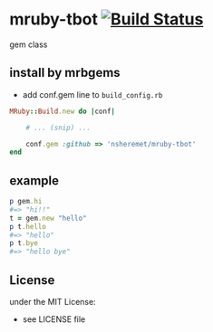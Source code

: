 # mruby-tbot   [![Build Status](https://travis-ci.org/nsheremet/mruby-tbot.svg?branch=master)](https://travis-ci.org/nsheremet/mruby-tbot)
gem class
## install by mrbgems
- add conf.gem line to `build_config.rb`

```ruby
MRuby::Build.new do |conf|

    # ... (snip) ...

    conf.gem :github => 'nsheremet/mruby-tbot'
end
```
## example
```ruby
p gem.hi
#=> "hi!!"
t = gem.new "hello"
p t.hello
#=> "hello"
p t.bye
#=> "hello bye"
```

## License
under the MIT License:
- see LICENSE file
